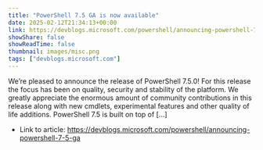 ```yaml
---
title: "PowerShell 7.5 GA is now available"
date: 2025-02-12T21:34:13+00:00
link: https://devblogs.microsoft.com/powershell/announcing-powershell-7-5-ga
showShare: false
showReadTime: false
thumbnail: images/misc.png
tags: ["devblogs.microsoft.com"]
---
```

We’re pleased to announce the release of PowerShell 7.5.0! For this release the focus has been on quality, security and stability of the platform. We greatly appreciate the enormous amount of community contributions in this release along with new cmdlets, experimental features and other quality of life additions. PowerShell 7.5 is built on top of […]

- Link to article: https://devblogs.microsoft.com/powershell/announcing-powershell-7-5-ga